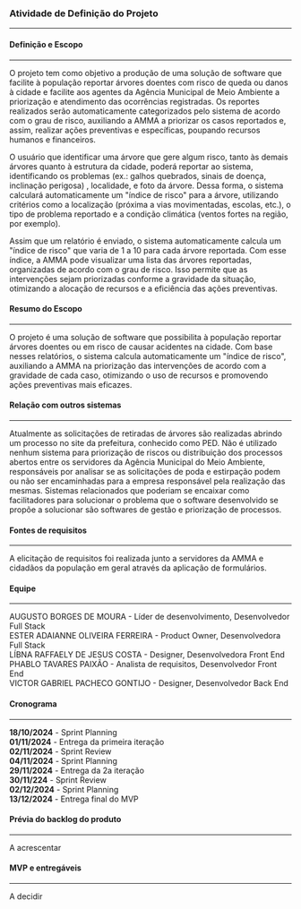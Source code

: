 ### Atividade de Definição do Projeto
---- 

#### Definição e Escopo
---- 

O projeto tem como objetivo a produção de uma solução de software que facilite à população reportar árvores doentes com risco de queda ou danos à cidade e facilite aos agentes da Agência Municipal de Meio Ambiente a priorização e atendimento das ocorrências registradas. Os reportes realizados serão automaticamente categorizados pelo sistema de acordo com o grau de risco, auxiliando a AMMA a priorizar os casos reportados e, assim, realizar ações preventivas e específicas, poupando recursos humanos e financeiros.

O usuário que identificar uma árvore que gere algum risco, tanto às demais árvores quanto à estrutura da cidade, poderá reportar ao sistema, identificando os problemas (ex.: galhos quebrados, sinais de doença, inclinação perigosa) , localidade, e foto da árvore. Dessa forma, o sistema calculará automaticamente um "índice de risco" para a árvore, utilizando critérios como a localização (próxima a vias movimentadas, escolas, etc.), o tipo de problema reportado e a condição climática (ventos fortes na região, por exemplo).

Assim que um relatório é enviado, o sistema automaticamente calcula um "índice de risco" que varia de 1 a 10 para cada árvore reportada. Com esse índice, a AMMA pode visualizar uma lista das árvores reportadas, organizadas de acordo com o grau de risco. Isso permite que as intervenções sejam priorizadas conforme a gravidade da situação, otimizando a alocação de recursos e a eficiência das ações preventivas.

#### Resumo do Escopo
---- 

O projeto é uma solução de software que possibilita à população reportar árvores doentes ou em risco de causar acidentes na cidade. Com base nesses relatórios, o sistema calcula automaticamente um "índice de risco", auxiliando a AMMA na priorização das intervenções de acordo com a gravidade de cada caso, otimizando o uso de recursos e promovendo ações preventivas mais eficazes.

#### Relação com outros sistemas
----
Atualmente as solicitações de retiradas de árvores são realizadas abrindo um processo no site da prefeitura, conhecido como PED. Não é utilizado nenhum sistema para priorização de riscos ou distribuição dos processos abertos entre os servidores da Agência Municipal do Meio Ambiente, responsáveis por analisar se as solicitações de poda e estirpação podem ou não ser encaminhadas para a empresa responsável pela realização das mesmas. Sistemas relacionados que poderiam se encaixar como facilitadores para solucionar o problema que o software desenvolvido se propõe a solucionar são softwares de gestão e priorização de processos.

#### Fontes de requisitos
---- 
A elicitação de requisitos foi realizada junto a servidores da AMMA e cidadãos da população em geral através da aplicação de formulários.

#### Equipe
---- 
AUGUSTO BORGES DE MOURA - Líder de desenvolvimento, Desenvolvedor Full Stack  
ESTER ADAIANNE OLIVEIRA FERREIRA - Product Owner, Desenvolvedora Full Stack  
LÍBNA RAFFAELY DE JESUS COSTA - Designer, Desenvolvedora Front End  
PHABLO TAVARES PAIXÃO - Analista de requisitos, Desenvolvedor Front End  
VICTOR GABRIEL PACHECO GONTIJO - Designer, Desenvolvedor Back End  

#### Cronograma
----
**18/10/2024** - Sprint Planning  
**01/11/2024** - Entrega da primeira iteração  
**02/11/2024** - Sprint Review  
**04/11/2024** - Sprint Planning  
**29/11/2024** - Entrega da 2a iteração  
**30/11/224** - Sprint Review  
**02/12/2024** - Sprint Planning  
**13/12/2024** - Entrega final do MVP  

#### Prévia do backlog do produto
----
A acrescentar

#### MVP e entregáveis
---- 
A decidir
